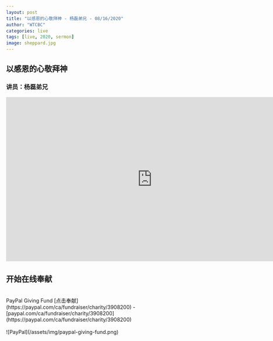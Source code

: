 ```yaml
---
layout: post
title: "以感恩的心敬拜神 - 杨磊弟兄 - 08/16/2020"
author: "WTCBC"
categories: live
tags: [live, 2020, sermon]
image: sheppard.jpg
---
```


## 以感恩的心敬拜神

### 讲员：杨磊弟兄

<iframe src="https://www.facebook.com/plugins/video.php?href=https%3A%2F%2Fwww.facebook.com%2Fwestcbc%2Fvideos%2F395004174801800%2F&show_text=false&width=734&appId=377664742243645&height=413" width="800" height="450" style="border:none;overflow:hidden" scrolling="no" frameborder="0" allowTransparency="true" allow="encrypted-media" allowFullScreen="true"></iframe>

## 开始在线奉献
<br/>
PayPal Giving Fund [点击奉献](https://paypal.com/ca/fundraiser/charity/3908200) - [paypal.com/ca/fundraiser/charity/3908200](https://paypal.com/ca/fundraiser/charity/3908200)
<br/>
<br/>
![PayPal](/assets/img/paypal-giving-fund.png)
